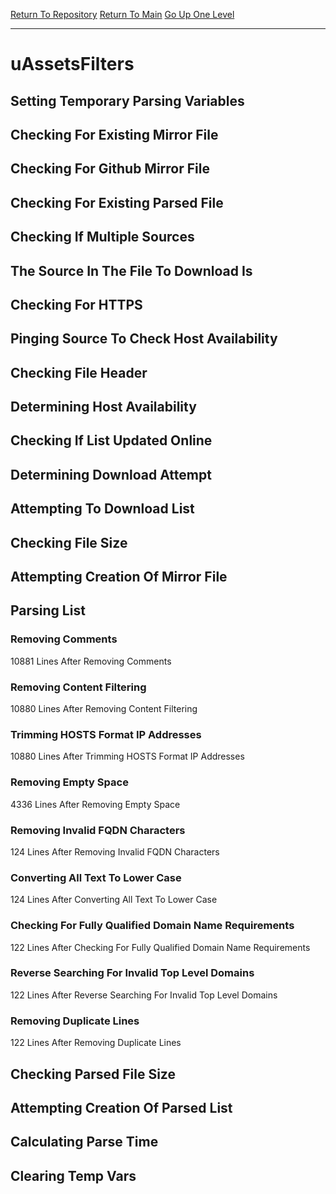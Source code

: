 [Return To Repository](https://github.com/deathbybandaid/piholeparser/)
[Return To Main](https://github.com/deathbybandaid/piholeparser/blob/master/RecentRunLogs/Mainlog.md)
[Go Up One Level](https://github.com/deathbybandaid/piholeparser/blob/master/RecentRunLogs/TopLevelScripts/30-Processing-External-Blacklists.md)
____________________________________
# uAssetsFilters
## Setting Temporary Parsing Variables
## Checking For Existing Mirror File
## Checking For Github Mirror File
## Checking For Existing Parsed File
## Checking If Multiple Sources
## The Source In The File To Download Is
## Checking For HTTPS
## Pinging Source To Check Host Availability
## Checking File Header
## Determining Host Availability
## Checking If List Updated Online
## Determining Download Attempt
## Attempting To Download List
## Checking File Size
## Attempting Creation Of Mirror File
## Parsing List
### Removing Comments
10881 Lines After Removing Comments
### Removing Content Filtering
10880 Lines After Removing Content Filtering
### Trimming HOSTS Format IP Addresses
10880 Lines After Trimming HOSTS Format IP Addresses
### Removing Empty Space
4336 Lines After Removing Empty Space
### Removing Invalid FQDN Characters
124 Lines After Removing Invalid FQDN Characters
### Converting All Text To Lower Case
124 Lines After Converting All Text To Lower Case
### Checking For Fully Qualified Domain Name Requirements
122 Lines After Checking For Fully Qualified Domain Name Requirements
### Reverse Searching For Invalid Top Level Domains
122 Lines After Reverse Searching For Invalid Top Level Domains
### Removing Duplicate Lines
122 Lines After Removing Duplicate Lines
## Checking Parsed File Size
## Attempting Creation Of Parsed List
## Calculating Parse Time
## Clearing Temp Vars
